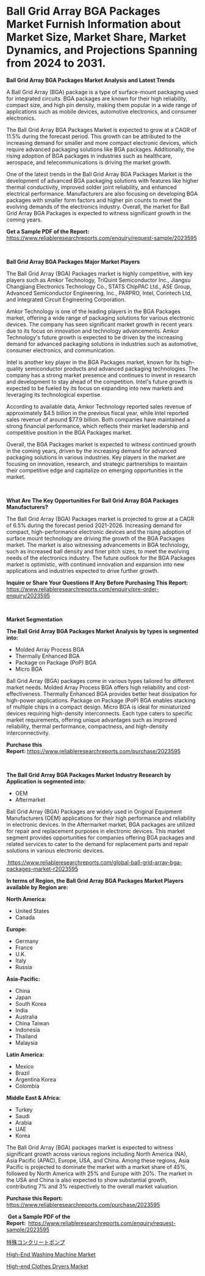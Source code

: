 <p><h1>Ball Grid Array BGA Packages Market Furnish Information about Market Size, Market Share, Market Dynamics, and Projections Spanning from 2024 to 2031.</h1></p><p><strong>Ball Grid Array BGA Packages Market Analysis and Latest Trends</strong></p>
<p><p>A Ball Grid Array (BGA) package is a type of surface-mount packaging used for integrated circuits. BGA packages are known for their high reliability, compact size, and high pin density, making them popular in a wide range of applications such as mobile devices, automotive electronics, and consumer electronics.</p><p>The Ball Grid Array BGA Packages Market is expected to grow at a CAGR of 11.5% during the forecast period. This growth can be attributed to the increasing demand for smaller and more compact electronic devices, which require advanced packaging solutions like BGA packages. Additionally, the rising adoption of BGA packages in industries such as healthcare, aerospace, and telecommunications is driving the market growth.</p><p>One of the latest trends in the Ball Grid Array BGA Packages Market is the development of advanced BGA packaging solutions with features like higher thermal conductivity, improved solder joint reliability, and enhanced electrical performance. Manufacturers are also focusing on developing BGA packages with smaller form factors and higher pin counts to meet the evolving demands of the electronics industry. Overall, the market for Ball Grid Array BGA Packages is expected to witness significant growth in the coming years.</p></p>
<p><strong>Get a Sample PDF of the Report:&nbsp;</strong> <a href="https://www.reliableresearchreports.com/enquiry/request-sample/2023595">https://www.reliableresearchreports.com/enquiry/request-sample/2023595</a></p>
<p>&nbsp;</p>
<p><strong>Ball Grid Array BGA Packages Major Market Players</strong></p>
<p><p>The Ball Grid Array (BGA) Packages market is highly competitive, with key players such as Amkor Technology, TriQuint Semiconductor Inc., Jiangsu Changjiang Electronics Technology Co., STATS ChipPAC Ltd., ASE Group, Advanced Semiconductor Engineering, Inc., PARPRO, Intel, Corintech Ltd, and Integrated Circuit Engineering Corporation.</p><p>Amkor Technology is one of the leading players in the BGA Packages market, offering a wide range of packaging solutions for various electronic devices. The company has seen significant market growth in recent years due to its focus on innovation and technology advancements. Amkor Technology's future growth is expected to be driven by the increasing demand for advanced packaging solutions in industries such as automotive, consumer electronics, and communication.</p><p>Intel is another key player in the BGA Packages market, known for its high-quality semiconductor products and advanced packaging technologies. The company has a strong market presence and continues to invest in research and development to stay ahead of the competition. Intel's future growth is expected to be fueled by its focus on expanding into new markets and leveraging its technological expertise.</p><p>According to available data, Amkor Technology reported sales revenue of approximately $4.5 billion in the previous fiscal year, while Intel reported sales revenue of around $77.9 billion. Both companies have maintained a strong financial performance, which reflects their market leadership and competitive position in the BGA Packages market.</p><p>Overall, the BGA Packages market is expected to witness continued growth in the coming years, driven by the increasing demand for advanced packaging solutions in various industries. Key players in the market are focusing on innovation, research, and strategic partnerships to maintain their competitive edge and capitalize on emerging opportunities in the market.</p></p>
<p>&nbsp;</p>
<p><strong>What Are The Key Opportunities For Ball Grid Array BGA Packages Manufacturers?</strong></p>
<p><p>The Ball Grid Array (BGA) Packages market is projected to grow at a CAGR of 6.5% during the forecast period 2021-2026. Increasing demand for compact, high-performance electronic devices and the rising adoption of surface mount technology are driving the growth of the BGA Packages market. The market is also witnessing advancements in BGA technology, such as increased ball density and finer pitch sizes, to meet the evolving needs of the electronics industry. The future outlook for the BGA Packages market is optimistic, with continued innovation and expansion into new applications and industries expected to drive further growth.</p></p>
<p><strong>Inquire or Share Your Questions If Any Before Purchasing This Report:</strong> <a href="https://www.reliableresearchreports.com/enquiry/pre-order-enquiry/2023595">https://www.reliableresearchreports.com/enquiry/pre-order-enquiry/2023595</a></p>
<p>&nbsp;</p>
<p><strong>Market Segmentation</strong></p>
<p><strong>The Ball Grid Array BGA Packages Market Analysis by types is segmented into:</strong></p>
<p><ul><li>Molded Array Process BGA</li><li>Thermally Enhanced BGA</li><li>Package on Package (PoP) BGA</li><li>Micro BGA</li></ul></p>
<p><p>Ball Grid Array (BGA) packages come in various types tailored for different market needs. Molded Array Process BGA offers high reliability and cost-effectiveness. Thermally Enhanced BGA provides better heat dissipation for high-power applications. Package on Package (PoP) BGA enables stacking of multiple chips in a compact design. Micro BGA is ideal for miniaturized devices requiring high-density interconnects. Each type caters to specific market requirements, offering unique advantages such as improved reliability, thermal performance, compactness, and high-density interconnectivity.</p></p>
<p><strong>Purchase this Report:&nbsp;</strong><a href="https://www.reliableresearchreports.com/purchase/2023595">https://www.reliableresearchreports.com/purchase/2023595</a></p>
<p>&nbsp;</p>
<p><strong>The Ball Grid Array BGA Packages Market Industry Research by Application is segmented into:</strong></p>
<p><ul><li>OEM</li><li>Aftermarket</li></ul></p>
<p><p>Ball Grid Array (BGA) Packages are widely used in Original Equipment Manufacturers (OEM) applications for their high performance and reliability in electronic devices. In the Aftermarket market, BGA packages are utilized for repair and replacement purposes in electronic devices. This market segment provides opportunities for companies offering BGA packages and related services to cater to the demand for replacement parts and repair solutions in various electronic devices.</p></p>
<p><a href="https://www.reliableresearchreports.com/global-ball-grid-array-bga-packages-market-r2023595">&nbsp;https://www.reliableresearchreports.com/global-ball-grid-array-bga-packages-market-r2023595</a></p>
<p><strong>In terms of Region, the Ball Grid Array BGA Packages Market Players available by Region are:</strong></p>
<p>
    <p> <strong> North America: </strong>
        <ul>
            <li>United States</li>
            <li>Canada</li>
        </ul>
        </p> 
    <p> <strong> Europe: </strong>
        <ul>
            <li>Germany</li>
            <li>France</li>
            <li>U.K.</li>
            <li>Italy</li>
            <li>Russia</li>
        </ul>
        </p> 
    <p> <strong> Asia-Pacific: </strong>
        <ul>
            <li>China</li>
            <li>Japan</li>
            <li>South Korea</li>
            <li>India</li>
            <li>Australia</li>
            <li>China Taiwan</li>
            <li>Indonesia</li>
            <li>Thailand</li>
            <li>Malaysia</li>
        </ul>
        </p> 
    <p> <strong> Latin America: </strong>
        <ul>
            <li>Mexico</li>
            <li>Brazil</li>
            <li>Argentina Korea</li>
            <li>Colombia</li>
        </ul>
        </p> 
    <p> <strong> Middle East & Africa: </strong>
        <ul>
            <li>Turkey</li>
            <li>Saudi</li>
            <li>Arabia</li>
            <li>UAE</li>
            <li>Korea</li>
        </ul>
    </p>
    </p>
<p><p>The Ball Grid Array (BGA) packages market is expected to witness significant growth across various regions including North America (NA), Asia Pacific (APAC), Europe, USA, and China. Among these regions, Asia Pacific is projected to dominate the market with a market share of 45%, followed by North America with 25% and Europe with 20%. The market in the USA and China is also expected to show substantial growth, contributing 7% and 3% respectively to the overall market valuation.</p></p>
<p><strong>Purchase this Report: </strong><a href="https://www.reliableresearchreports.com/purchase/2023595">https://www.reliableresearchreports.com/purchase/2023595</a></p>
<p>&nbsp;<strong>Get a Sample PDF of the Report:&nbsp;&nbsp;</strong><a href="https://www.reliableresearchreports.com/enquiry/request-sample/2023595">https://www.reliableresearchreports.com/enquiry/request-sample/2023595</a></p>
<p><strong></strong></p>
<p><p><a href="https://github.com/AbigaleHuel/Market-Research-Report-List-1/blob/main/7677112147124.md">特殊コンクリートポンプ</a></p><p><a href="https://github.com/tamvrosiya/Market-Research-Report-List-4/blob/main/high-end-washing-machine-market.md">High-End Washing Machine Market</a></p><p><a href="https://github.com/changoleonlaverguenzanoexiste/Market-Research-Report-List-3/blob/main/high-end-clothes-dryers-market.md">High-end Clothes Dryers Market</a></p></p>